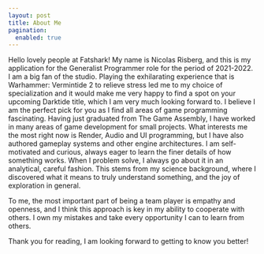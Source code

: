 ```yaml
---
layout: post
title: About Me
pagination:
  enabled: true
---
```


Hello lovely people at Fatshark! My name is Nicolas Risberg, and this is my application for the Generalist Programmer role for the period of 2021-2022.
I am a big fan of the studio. Playing the exhilarating experience that is Warhammer: Vermintide 2 to relieve stress led me to my choice of specialization and it would make me very happy to find a spot on your upcoming Darktide title, which I am very much looking forward to.
I believe I am the perfect pick for you as I find all areas of game programming fascinating.
Having just graduated from The Game Assembly, I have worked in many areas of game development for small projects. What interests me the most right now is Render, Audio and UI programming, but I have also authored gameplay systems and other engine architectures.
I am self-motivated and curious, always eager to learn the finer details of how something works. When I problem solve, I always go about it in an analytical, careful fashion. This stems from my science background, where I discovered what it means to truly understand something, and the joy of exploration in general.  

To me, the most important part of being a team player is empathy and openness, and I think this approach is key in my ability to cooperate with others. I own my mistakes and take every opportunity I can to learn from others.

Thank you for reading, I am looking forward to getting to know you better!
